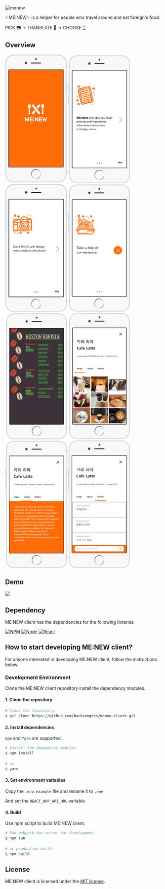 <img src="https://user-images.githubusercontent.com/16279779/57689028-b9182b00-7679-11e9-8b17-9f59d6160fa3.png" width="100" alt="menew">

:sparkles:ME:NEW:sparkles: is a helper for people who travel around and eat foreign's food.

PICK :camera: -> TRANSLATE :bookmark_tabs: -> CHOOSE :point_up_2:

## Overview

<img src="https://raw.githubusercontent.com/hackvengers/menew-plan/master/screenshot/1.png" width="200" alt="1"> <img src="https://raw.githubusercontent.com/hackvengers/menew-plan/master/screenshot/2.png" width="200" alt="2"> <img src="https://raw.githubusercontent.com/hackvengers/menew-plan/master/screenshot/3.png" width="200" alt="3"> <img src="https://raw.githubusercontent.com/hackvengers/menew-plan/master/screenshot/4.png" width="200" alt="4"> <img src="https://raw.githubusercontent.com/hackvengers/menew-plan/master/screenshot/5.png" width="200" alt="5"> <img src="https://raw.githubusercontent.com/hackvengers/menew-plan/master/screenshot/6.png" width="200" alt="6"> <img src="https://raw.githubusercontent.com/hackvengers/menew-plan/master/screenshot/7.png" width="200" alt="7"> <img src="https://raw.githubusercontent.com/hackvengers/menew-plan/master/screenshot/8.png" width="200" alt="8">

## Demo

<a href="https://youtu.be/YhKjv4WcaCY">
  <img src="https://user-images.githubusercontent.com/16279779/57781106-7b440100-7764-11e9-842b-f244117d8123.png" width="500" />
</a>

## Dependency

ME:NEW client has the dependencies for the following libraries:

[![NPM](https://img.shields.io/badge/npm-v6.8.0%2B-red.svg)](https://img.shields.io/badge/npm-v6.8.0%2B-red.svg) [![Node](https://img.shields.io/badge/node-v12.2.0%2B-brightgreen.svg)](https://img.shields.io/badge/node-v12.2.0%2B-brightgreen.svg) [![React](https://img.shields.io/badge/react-v16.8.0%2B-blue.svg)](https://img.shields.io/badge/react-v16.8.0%2B-blue.svg)

## How to start developing ME:NEW client?

For anyone interested in developing ME:NEW client, follow the instructions below.

### Development Environment

Clone the ME:NEW client repository install the dependency modules.

#### 1. Clone the repository

```bash
# Clone the repository.
$ git clone https://github.com/hackvengers/menew-client.git
```

#### 2. Install dependencies

`npm` and `Yarn` are supported.

```bash
# Install the dependency modules.
$ npm install

# or
$ yarn
```

#### 3. Set environment variables

Copy the `.env.example` file and rename it to `.env`

And set the `REACT_APP_API_URL` variable.

#### 4. Build

Use npm script to build ME:NEW client.

```bash
# Run webpack-dev-server for development
$ npm run

# or production build
$ npm build
```

## License

ME:NEW client is licensed under the [MIT license](LICENSE).
